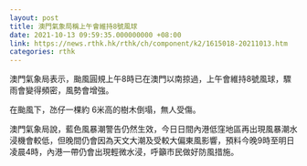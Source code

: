 ```yaml
---
layout: post
title: 澳門氣象局稱上午會維持8號風球
date: 2021-10-13 09:59:35.000000000 +08:00
link: https://news.rthk.hk/rthk/ch/component/k2/1615018-20211013.htm
categories: rthk
---
```


澳門氣象局表示，颱風圓規上午8時已在澳門以南掠過，上午會維持8號風球，驟雨會變得頻密，風勢會增強。

在颱風下，氹仔一棵約 6米高的樹木倒塌，無人受傷。

澳門氣象局說，藍色風暴潮警告仍然生效，今日日間內港低窪地區再出現風暴潮水浸機會較低，但晚間仍會因為天文大潮及受較大偏東風影響，預料今晚9時至明日凌晨4時，內港一帶仍會出現輕微水浸，呼籲巿民做好防風措施。
